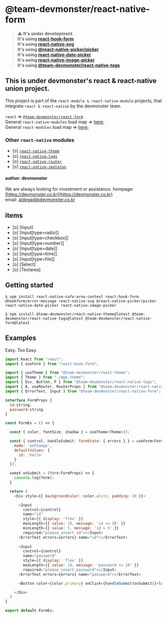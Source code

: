 # @team-devmonster/react-native-form

> :warning: **It's under development**<br>
> **It's using [react-hook-form](https://www.npmjs.com/package/react-hook-form)**<br>
> **It's using [react-native-svg](https://github.com/software-mansion/react-native-svg)**<br>
> **It's using [@react-native-picker/picker](https://www.npmjs.com/package/@react-native-picker/picker)**<br>
> **It's using [react-native-date-picker](https://github.com/henninghall/react-native-date-picker)**<br>
> **It's using [react-native-image-picker](https://github.com/react-native-image-picker/react-native-image-picker)**<br>
> **It's using [@team-devmonster/react-native-tags](https://www.npmjs.com/package/@team-devmonster/react-native-tags)**

## This is under devmonster's react & react-native union project.

This project is part of the `react-module & react-native-module` projects, that integrate `react & react-native` by the devmonster team.<br><br>
`react` => [`@team-devmonster/react-form`](https://www.npmjs.com/package/@team-devmonster/react-form)<br>
General `react-native-modules` load map => [here](https://github.com/team-devmonster/react-native-modules);<br>
General `react-modules` load map => [here](https://github.com/team-devmonster/react-modules);

### Other `react-native` modules

- [o] [`react-native-theme`](https://www.npmjs.com/package/@team-devmonster/react-native-theme)
- [o] [`react-native-tags`](https://www.npmjs.com/package/@team-devmonster/react-native-tags)
- [o] [`react-native-router`](https://www.npmjs.com/package/@team-devmonster/react-native-router)
- [o] [`react-native-skeleton`](https://www.npmjs.com/package/@team-devmonster/react-native-skeleton)

#### author: devmonster

We are always looking for investment or assistance.
hompage: [https://devmonster.co.kr](https://devmonster.co.kr)<br>
email: [aldegad@devmonster.co.kr](mailto:aldegad@devmonster.co.kr)



## items

- [o] [Input]
- [o] [Input\[type=radio\]]
- [o] [Input\[type=checkbox\]]
- [o] [Input\[type=number\]]
- [o] [Input\[type=date\]]
- [o] [Input\[type=time\]]
- [o] [Input\[type=file\]]
- [o] [Select]
- [o] [Textarea]


## Getting started

`$ npm install react-native-safe-area-context react-hook-form @hookform/error-message react-native-svg @react-native-picker/picker react-native-date-picker react-native-image-picker`

`$ npm install @team-devmonster/react-native-theme@latest @team-devmonster/react-native-tags@latest @team-devmonster/react-native-form@latest`


## Examples

Easy. Too Easy.

```javascript
import React from "react";
import { useForm } from "react-hook-form";

import { useTheme } from "@team-devmonster/react-theme";
import { Theme } from "./App.theme";
import { Div, Button, P } from "@team-devmonster/react-native-tags";
import { A, useRouter, RouterProps } from "@team-devmonster/react-native-router";
import { ErrorText, Input } from "@team-devmonster/react-native-form";

interface FormProps {
  id:string, 
  password:string
}

const FormEx = () => {

  const { color, fontSize, shadow } = useTheme<Theme>();

  const { control, handleSubmit, formState: { errors } } = useForm<FormProps>({
    mode: 'onChange',
    defaultValues: {
      id: 'hello'
    }
  });

  const onSubmit = (form:FormProps) => {
    console.log(form);
  }

  return (
    <Div style={{ backgroundColor: color.white, padding: 20 }}>

      <Input
        control={control}
        name="id"
        style={{ display: 'flex' }}
        maxLength={{ value: 10, message: 'id <= 10' }}
        minLength={{ value: 5, message: 'id > 5' }}
        required="please insert id"></Input>
      <ErrorText errors={errors} name="id"></ErrorText>
      
      <Input 
        control={control} 
        name="password"
        style={{ display: 'flex' }}
        maxLength={{ value: 10, message: 'password <= 10' }} 
        required="please insert password"></Input>
      <ErrorText errors={errors} name="password"></ErrorText>

      <Button color={color.primary} onClick={handleSubmit(onSubmit)}>login</Button>

    </Div>
  )
}

export default FormEx;
```